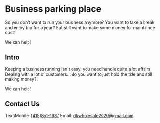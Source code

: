 # Business parking place

So you don't want to run your business anymore?
You want to take a break and enjoy trip for a year? But still want to make some money for
maintaince cost?

We can help!

## Intro

Keeping a business running isn't easy, you need handle quite a lot affairs.
Dealing with a lot of customers... do you want to just hold the title and 
still making money?!

We can help!

## Contact Us

Text/Mobile: [(415)851-1937](tel:4158511937)
Email: [dkwholesale2020@gmail.com](mailto:dkwholesale2020@gmail.com)
